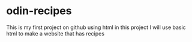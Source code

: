# odin-recipes
This is my first project on github using html
in this project I will use basic html to make a website that has recipes 